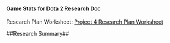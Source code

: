 #### Game Stats for Dota 2 Research Doc ####

Research Plan Worksheet: [Project 4 Research Plan Worksheet](https://docs.google.com/document/d/1p6-ZqREAQfb5_mrIe4zK7pwVAqhjRo2JVliXQyusAq8/edit?usp=sharing)

##Research Summary##
